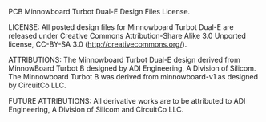 PCB Minnowboard Turbot Dual-E Design Files License.

LICENSE: All posted design files for Minnowboard Turbot Dual-E are released under Creative Commons Attribution-Share Alike 3.0 Unported license, CC-BY-SA 3.0 (http://creativecommons.org/).

ATTRIBUTIONS: The Minnowboard Turbot Dual-E design derived from MinnowBoard Turbot B designed by ADI Engineering, A Division of Silicom. The Minnowboard Turbot B was derived from minnowboard-v1 as designed by CircuitCo LLC.

FUTURE ATTRIBUTIONS: All derivative works are to be attributed to ADI Engineering, A Division of Silicom and CircuitCo LLC.
